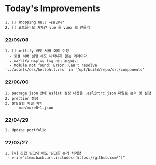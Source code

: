 # Today's Improvements
    1. [] shopping mall 지울건지?
    2. [] 포트폴리오 자체인 vue 를 vuex 로 만들기

### 22/09/08
    1. [] netlify 배포 서버 에러 수정
      - 로컬 서버 실행 해도 나타나지 않는 에러이다
      - netlify Deploy log 에러 수정하기
      - Module not found: Error: Can't resolve '../assets/css/helloAll.css' in '/opt/build/repo/src/components'
      
### 22/08/06
    1. package.json 안에 eslint 설정 내용을 .eslintrc.json 파일로 분리 및 설정
    2. prettier 설정
    3. 불필요한 파일 제거
        - vue/more0~1.json 
        
### 22/04/29
    1. Update portfolio 

### 22/03/27
    1. [v] 깃헙 링크와 배포 링크를 분기 처리함
     - v-if="item.back.url.includes('https://github.com/')"